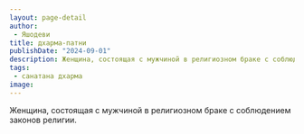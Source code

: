 ```yaml
---
layout: page-detail
author:
 - Яшодеви
title: дхарма-патни
publishDate: "2024-09-01"
description: Женщина, состоящая с мужчиной в религиозном браке с соблюдением законов религии.
tags:
 - санатана дхарма
image: 
---
```


Женщина, состоящая с мужчиной в религиозном браке с соблюдением законов религии.


